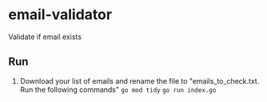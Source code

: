 # email-validator
Validate if email exists

## Run

1. Download your list of emails and rename the file to "emails_to_check.txt. Run the following commands"
   `go mod tidy`
   `go run index.go `